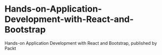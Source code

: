# Hands-on-Application-Development-with-React-and-Bootstrap
Hands-on Application Development with React and Bootstrap, published by Packt
